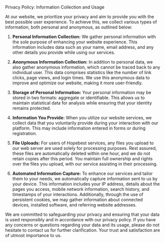 Privacy Policy: Information Collection and Usage

At our website, we prioritize your privacy and aim to provide you with the best possible user experience. To achieve this, we collect various types of information, both personal and anonymous, as outlined below:

1. **Personal Information Collection:**
   We gather personal information with the sole purpose of enhancing your website experience. This information includes data such as your name, email address, and any other details you provide while using our services.

2. **Anonymous Information Collection:**
   In addition to personal data, we also gather anonymous information, which cannot be traced back to any individual user. This data comprises statistics like the number of link clicks, page views, and login times. We use this anonymous data to improve and optimize our website, making it more user-friendly.

3. **Storage of Personal Information:**
   Your personal information may be stored in two formats: aggregate or identifiable. This allows us to maintain statistical data for analysis while ensuring that your identity remains protected.

4. **Information You Provide:**
   When you utilize our website services, we collect data that you voluntarily provide during your interaction with our platform. This may include information entered in forms or during registration.

5. **File Uploads:**
   For users of Hopebest services, any files you upload to our web server are used solely for processing purposes. Rest assured, these files are automatically deleted within one hour, and we do not retain copies after this period. You maintain full ownership and rights over the files you upload, with our service assisting in their processing.

6. **Automated Information Capture:**
   To enhance our services and tailor them to your needs, we automatically capture information sent to us by your device. This information includes your IP address, details about the pages you access, mobile network information, search history, and timestamps of your interactions. Additionally, through the use of persistent cookies, we may gather information about connected devices, installed software, and referring website addresses.

We are committed to safeguarding your privacy and ensuring that your data is used responsibly and in accordance with our privacy policy. If you have any concerns or questions regarding your data and its usage, please do not hesitate to contact us for further clarification. Your trust and satisfaction are of utmost importance to us.

